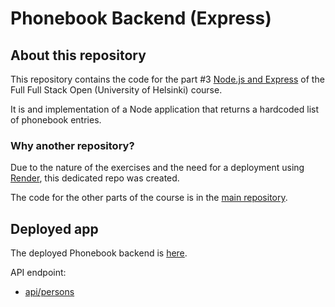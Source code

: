# Phonebook Backend (Express)

## About this repository

This repository contains the code for the part #3 [Node.js and Express](https://fullstackopen.com/en/part3/) of the Full
Full Stack Open (University of Helsinki) course.

It is and implementation of a Node application that returns a hardcoded list of phonebook entries.

### Why another repository?

Due to the nature of the exercises and the need for a deployment using [Render](https://render.com), this dedicated repo was created.

The code for the other parts of the course is in the [main repository](https://github.com/jjesus-dev/fullstackopen).

## Deployed app

The deployed Phonebook backend is [here](https://phonebook-backend-kapv.onrender.com/).

API endpoint:

+ [api/persons](https://phonebook-backend-kapv.onrender.com/api/persons)